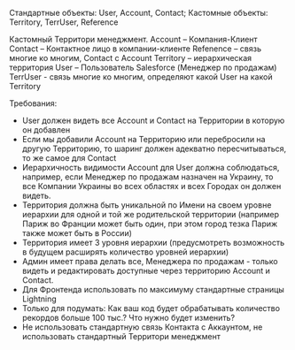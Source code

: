 
Стандартные объекты: User, Account, Contact;	Кастомные объекты: Territory, TerrUser, Reference

Кастомный Территори менеджмент.
Account – Компания-Клиент
Contact – Контактное лицо в компании-клиенте
Refenence – связь многие ко многим, Contact с Account	Territory – иерархическая территория
User – Пользователь Salesforce (Менеджер по продажам)
TerrUser -  связь многие ко многим, определяют какой User на какой Territory

Требования:
- User должен видеть все Account и Contact на Территории в которую он добавлен
- Если мы добавили Account на Территорию или перебросили на другую Территорию, то шаринг должен адекватно пересчитываться, то же самое для Contact
- Иерархичность видимости Account для User должна соблюдаться, например,  если Менеджер по продажам назначен на Украину, то все Компании Украины во всех областях и всех Городах он должен видеть.
- Территория должна быть уникальной по Имени на своем уровне иерархии для одной и той же родительской территории (например Париж во Франции может быть один, при этом город тезка Париж также может быть в России)
- Территория имеет 3 уровня иерархии (предусмотреть возможность в будущем расширять количество уровней иерархии)
- Админ имеет права делать все, Менеджера по продажам  - только видеть и редактировать доступные через территорию Account и Contact.
- Для Фронтенда использовать по максимуму стандартные страницы Lightning
- Только для подумать: Как ваш код будет обрабатывать количество рекордов больше 100 тыс.? Что нужно будет изменить? 
- Не использовать стандартную связь Контакта с Аккаунтом, не использовать стандартный Территори менеджмент
